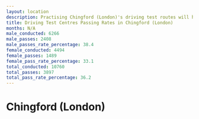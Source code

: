 ```yaml
---
layout: location
description: Practising Chingford (London)'s driving test routes will help you become more confident in your gear-changing abilities.
title: Driving Test Centres Passing Rates in Chingford (London)
months: N/A
male_conducted: 6266
male_passes: 2408
male_passes_rate_percentage: 38.4
female_conducted: 4494
female_passes: 1489
female_pass_rate_percentage: 33.1
total_conducted: 10760
total_passes: 3897
total_pass_rate_percentage: 36.2
---
```


# Chingford (London)

